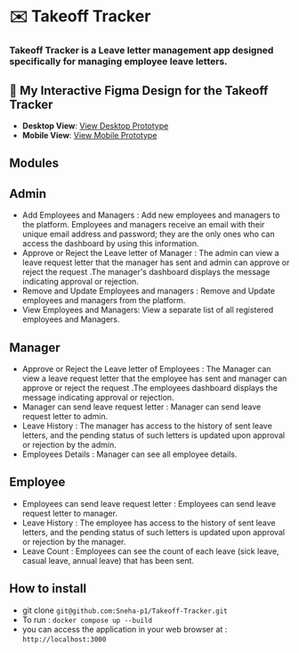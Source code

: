 # ✉️ Takeoff Tracker
### Takeoff Tracker is a Leave letter management app designed specifically for managing employee leave letters.
## 🎨 My Interactive Figma Design for the Takeoff Tracker
- **Desktop View**: [View Desktop Prototype](https://www.figma.com/proto/Nqnd6N2z0hHz7xhZbs6gXJ/Untitled?node-id=5-41&p=f&t=luOeLOdkKSL1Fn3e-0&scaling=min-zoom&content-scaling=fixed&page-id=0%3A1&starting-point-node-id=5%3A41)
- **Mobile View**: [View Mobile Prototype](https://www.figma.com/proto/3DLfBlc29lkAnVRdS4wDG9/Untitled?node-id=2-2&p=f&t=1Px57akMG5T2avNj-0&scaling=scale-down&content-scaling=fixed&page-id=0%3A1&starting-point-node-id=2%3A2&show-proto-sidebar=1)
## Modules
## Admin
- Add Employees and Managers : Add new employees and managers to the platform. Employees and managers receive an email with their unique email address and password; they are the only ones who can access the dashboard by using this information.
- Approve or Reject the Leave letter of Manager : The admin can view a leave request letter that the manager has sent and admin can approve or reject the request .The manager's dashboard displays the message indicating approval or rejection.
- Remove and Update Employees and managers : Remove and Update employees and managers from the platform.
- View Employees and Managers: View a separate list of all registered employees and Managers. 
## Manager
- Approve or Reject the Leave letter of Employees : The Manager can view a leave request letter that the employee has sent and manager can approve or reject the request .The employees dashboard displays the message indicating approval or rejection.
- Manager can send leave request letter : Manager can send leave request letter to admin.
- Leave History : The manager has access to the history of sent leave letters, and the pending status of such letters is updated upon approval or rejection by the admin.
- Employees Details : Manager can see all employee details.
## Employee
- Employees can send leave request letter : Employees can send leave request letter to manager.
- Leave History : The employee has access to the history of sent leave letters, and the pending status of such letters is updated upon approval or rejection by the manager.
- Leave Count : Employees can see the count of each leave (sick leave, casual leave, annual leave) that has been sent.
## How to install
- git clone `git@github.com:Sneha-p1/Takeoff-Tracker.git`
- To run : `docker compose up --build`
-  you can access the application in your web browser at : `http://localhost:3000`
 
